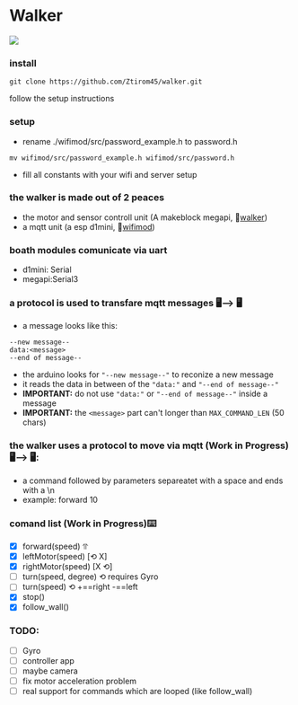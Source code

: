 # Walker
<img src="https://github.com/Ztirom45/walker/blob/main/img/walker.png"/>

### install
```
git clone https://github.com/Ztirom45/walker.git
```
follow the setup instructions

### setup
- rename ./wifimod/src/password_example.h to password.h

```
mv wifimod/src/password_example.h wifimod/src/password.h
```
- fill all constants with your wifi and server setup

### the walker is made out of 2 peaces
- the motor and sensor controll unit (A makeblock megapi, 📂[walker](./walker))
- a mqtt unit (a esp d1mini, 📂[wifimod](./wifimod))

### boath modules comunicate via uart 
- d1mini: Serial
- megapi:Serial3

### a protocol is used to transfare mqtt messages 🖥️⟶ 🖥️
- a message looks like this:
```
--new message-- 
data:<message>
--end of message--
```
- the arduino looks for `"--new message--"` to reconize a new message
- it reads the data in between of the `"data:"` and `"--end of message--"`
- **IMPORTANT:** do not use `"data:"` or `"--end of message--"` inside a message
- **IMPORTANT:** the `<message>` part can't longer than `MAX_COMMAND_LEN` (50 chars)

### the walker uses a protocol to move via mqtt (Work in Progress) 🖥️⟶ 🖥️:
- a command followed by parameters separeatet with a space and ends with a \n
- example: forward 10

### comand list (Work in Progress)⌨️
- [X] forward(speed) ⥣
- [X] leftMotor(speed) [⟲ X]
- [X] rightMotor(speed) [X ⟲]
- [ ] turn(speed, degree) ⟲ requires Gyro
- [ ] turn(speed) ⟲ +==right -==left
- [X] stop()
- [X] follow_wall()

### TODO:
- [ ] Gyro
- [ ] controller app
- [ ] maybe camera
- [ ] fix motor acceleration problem
- [ ] real support for commands which are looped (like follow_wall)
